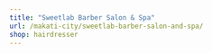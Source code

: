 ```yaml
---
title: "Sweetlab Barber Salon & Spa"
url: /makati-city/sweetlab-barber-salon-and-spa/
shop: hairdresser
---
```

